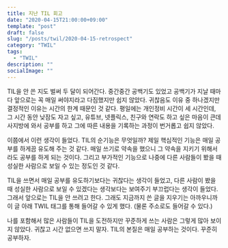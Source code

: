 ```yaml
---
title: 지난 TIL 회고
date: "2020-04-15T21:00:00+09:00"
template: "post"
draft: false
slug: "/posts/twil/2020-04-15-retrospect"
category: "TWIL"
tags:
  - "TWIL"
description: ""
socialImage: ""
---
```


TIL을 안 쓴 지도 벌써 두 달이 되어간다.
중간중간 공백기도 있었고 공백기가 지날 때마다 앞으로는 꼭 매일 써야지라고 다짐했지만 쉽지 않았다. 귀찮음도 이유 중 하나겠지만 결정적인 이유는 시간의 한계 때문인 것 같다. 평일에는 개인정비 시간이 세 시간인데, 그 시간 동안 낮잠도 자고 싶고, 유튜브, 넷플릭스, 친구와 연락도 하고 싶은 마음이 큰데 사지방에 와서 공부를 하고 그에 따른 내용을 기록하는 과정이 번거롭고 쉽지 않았다.

이쯤에서 이런 생각이 들었다. TIL의 순기능은 무엇일까? 제일 핵심적인 기능은 매일 공부를 하게끔 유도해 주는 것 같다. 매일 쓰기로 약속을 했으니 그 약속을 지키기 위해서라도 공부를 하게 되는 것이다. 그리고 부가적인 기능으로 나중에 다른 사람들이 봤을 때 성실한 사람으로 보일 수 있는 정도인 것 같다.

TIL을 쓰면서 매일 공부를 유도하기보다는 귀찮다는 생각이 들었고, 다른 사람이 봤을 때 성실한 사람으로 보일 수 있겠다는 생각보다는 보여주기 부끄럽다는 생각이 들었다. 그래서 앞으로는 TIL을 안 쓰려고 한다. 그래도 지금까지 쓴 글을 지우기는 아까우니까 이 글 아래 TWIL 태그를 통해 들어갈 수 있게 했다. (물론 주소로도 들어갈 수 있다.)

나를 포함해서 많은 사람들이 TIL을 도전하지만 꾸준하게 쓰는 사람은 그렇게 많아 보이지 않았다. 귀찮고 시간 없으면 쓰지 말자. TIL의 본질은 매일 공부하는 것이다. 꾸준히 공부하자.





